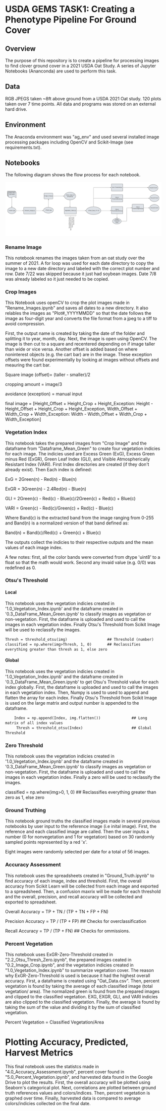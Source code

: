 # USDA GEMS TASK1: Creating a Phenotype Pipeline For Ground Cover

## Overview

The purpose of this repository is to create a pipeline for processing images to find clover ground cover in a 2021 USDA Oat Study. A series of Jupyter Notebooks (Ananconda) are used to perform this task.   


## Data 
RGB JPEGS taken ~8ft above ground from a USDA 2021 Oat study. 120 plots taken over 7 time points. All data and programs was stored on an external hard drive.




## Environment
The Anaconda environment was "ag_env" and used several installed image processing packages including OpenCV and Scikit-Image (see requirements.txt).


## Notebooks

The following diagram shows the flow process for each notebook. 

!["Figure 1: Data Flow Diagram"](https://github.com/LRosen656/USDA_GEMS_RGB_COVER/blob/main/USDA_Task_1_Simplified.png)

### Rename Image


This notebook renames the images taken from an oat study over the summer of 2021. A for loop was used for each date directory to copy the image to a new date directory and labeled with the correct plot number and row. Date 7/22 was skipped because it just had soybean images. Date 7/8 was already labeled so it just needed to be copied. 


### Crop Images

This Notebook uses openCV to crop the plot images made in "Rename_Images.ipynb" and saves all dates to a new directory. It also relables the images as "Plot#_YYYYMMDD" so that the date follows the image as four-digit year and converts the file format from a jpeg to a tiff to avoid compression.

First, the output name is created by taking the date of the folder and splitting it to year, month, day. Next, the image is open using OpenCV. The image is then cut to a square and recentered depending on if image taller than wide or vice versa. Another offset is added based on where noninterest objects (e.g. the cart bar) are in the image. These exception offsets were found experimentally by looking at images without offsets and meauring the cart bar.

Square image (offset)= (taller - smaller)/2

cropping amount = image/3 

avoidance (exception) = manual input

final image = [Height_Offset + Height_Crop + Height_Exception: Height - Height_Offset + Height_Crop + Height_Exception, 
				Width_Offset + Width_Crop + Width_Exception: Width - Width_Offset + Width_Crop + Width_Exception] 



### Vegetation Index

This notebook takes the prepared images from "Crop Image" and the dataframe from "Dataframe_Mean_Green" to create four vegetation indicies for each image. The indicies used are Excess Green (ExG), Excess Green minus Red (ExGR), Green Leaf Index (GLI), and Visible Atmospherically Resistant Index (VARI). First Index directories are created (if they don't already exist). Then Each index is defined:

ExG = 2Green(n) - Red(n) - Blue(n)

ExGR = 3Green(n) - 2.4Red(n) - Blue(n)

GLI = 2Green(c) - Red(c) - Blue(c)/2Green(c) + Red(c) + Blue(c)

VARI = Green(c) - Red(c)/Green(c) + Red(c) - Blue(c)

Where Band(c) is the extracted band from the image ranging from 0-255 and Band(n) is a normalized version of that band defined as:

Band(n) = Band(c)/Red(c) + Green(c) + Blue(c)

The outputs collect the indicies to their respective outputs and the mean values of each image index.

A few notes: first, all the color bands were converted from dtype 'uint8' to a float so that the math would work. Second any invaid value (e.g. 0/0) was redefined as 0.


### Otsu's Threshold

#### Local
This notebook uses the vegetation indicies created in '1.0_Vegetation_Index.ipynb' and the dataframe created in '0.3_DataFrame_Mean_Green.ipynb' to classify images as vegetation or non-vegetation. First, the dataframe is uploaded and used to call the images in each vegetation index. Finally Otsu's Threshold from Scikit Image will be used to reclassify the images. 



    Thresh = threshold_otsu(img)                  ## Threshold (number)
    classified = np.where(img>Thresh, 1, 0)       ## Reclassifies everything greater than thresh as 1, else zero


#### Global
This notebook uses the vegetation indicies created in '1.0_Vegetation_Index.ipynb' and the dataframe created in '0.3_DataFrame_Mean_Green.ipynb' to get Otsu's Threshold value for each index globally. First, the dataframe is uploaded and used to call the images in each vegetation index. Then, Numpy is used to used to append and flatten the array for each index. Finally Otsu's Threshold from Scikit Image is used on the large matrix and output number is appended to the dataframe.


        Index = np.append(Index, img.flatten())              ## Long matrix of all index values 
         Thresh = threshold_otsu(Index)                      ## Global Threshold  


### Zero Threshold

This notebook uses the vegetation indicies created in '1.0_Vegetation_Index.ipynb' and the dataframe created in '0.3_DataFrame_Mean_Green.ipynb' to classify images as vegetation or non-vegetation. First, the dataframe is uploaded and used to call the images in each vegetation index. Finally a zero will be used to reclassify the images. 


  classified = np.where(img>0, 1, 0)                          ## Reclassifies everything greater than zero as 1, else zero



### Ground Truthing

This notebook ground truths the classified images made in several previous notebooks by user input to the reference image (i.e inital image). First, the reference and each classified image are called. Then the user inputs a number (0 for nonvegetation and 1 for vegetation) based on 30 randomly sampled points represented by a red 'x'.

Eight images were randomly selected per date for a total of 56 images.

### Accuracy Assessment

This notebook uses the spreadsheets created in "Ground_Truth.ipynb" to find accuracy of each image, index and threshold. First, the overall accuracy from Scikit Learn will be collected from each image and exported to a spreadsheed. Then, a confusion maxrix will be made for each threshold and the overall, precision, and recall accuracy will be collected and exported to spreadsheet.

Overall Accuracy  = TP + TN / (TP + TN + FP + FN)

Precision Accuracy = TP / (TP + FP)       ## Checks for overclassification

Recall Accuracy = TP / (TP + FN)          ## Checks for ommissions. 

### Percent Vegetation

This notebook uses ExGR-Zero-Threshold created in "2.2_Otsu_Thresh_Zero.ipynb", the prepared images ceated in "0.2_Image_Crop.ipynb", and the vegetation indicies created in "1.0_Vegetation_Index.ipynb" to summarize vegetation cover. The reason why ExGR-Zero-Threshold is used is because it had the highest overall accuracy. First, a dataframe is created using "Oat_Data.csv". Then, percent vegetation is found by taking the average of each classified image (total vegetation/ area). The normalized green is found from the prepared images and clipped to the classified vegetation. EXG, EXGR, GLI, and VARI indicies are also clipped to the classified vegetation. Finally, the average is found by taking the sum of the value and dividing it by the sum of classified vegetation.

Percent Vegetation = Classified Vegetation/Area


# Plotting Accuracy, Predicted, Harvest Metrics

This final notebook uses the statistcs made in "4.0_Accuracy_Assessment.ipynb", percent cover found in "5.0_Percent_Vegetation.ipynb", and harvested data found in the Google Drive to plot the results. First, the overall accuracy will be plotted using Seaborn's categorical plot. Next, correlations are plotted between ground truth references values and colors/indices. Then, percent vegetation is graphed over time. Finally, harvested data is compared to average colors/indicies collected on the final date. 